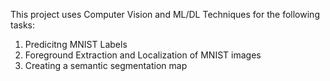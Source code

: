This project uses Computer Vision and ML/DL Techniques for the following tasks:
1. Predicitng MNIST Labels
2. Foreground Extraction and Localization of MNIST images
3. Creating a semantic segmentation map
